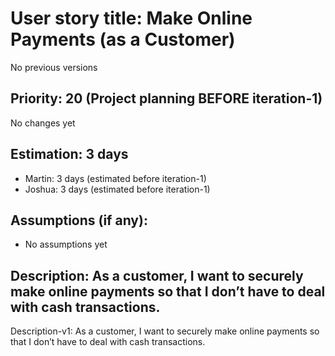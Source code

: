 # User story title: Make Online Payments (as a Customer)
No previous versions

## Priority: 20 (Project planning BEFORE iteration-1)
No changes yet

## Estimation: 3 days
* Martin: 3 days (estimated before iteration-1)
* Joshua: 3 days (estimated before iteration-1)

## Assumptions (if any):
* No assumptions yet

## Description: As a customer, I want to securely make online payments so that I don’t have to deal with cash transactions.
Description-v1: As a customer, I want to securely make online payments so that I don’t have to deal with cash transactions.
